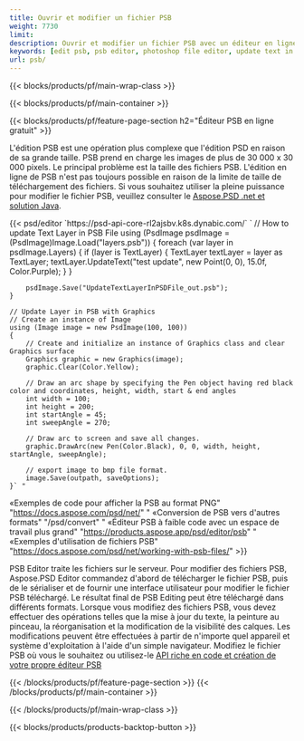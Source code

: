 ```yaml
---
title: Ouvrir et modifier un fichier PSB
weight: 7730
limit: 
description: Ouvrir et modifier un fichier PSB avec un éditeur en ligne
keywords: [edit psb, psb editor, photoshop file editor, update text in psb, update psb, open psb, update text in psb]
url: psb/
---
```


{{< blocks/products/pf/main-wrap-class >}}

{{< blocks/products/pf/main-container >}}

{{< blocks/products/pf/feature-page-section h2="Éditeur PSB en ligne gratuit" >}}
<p>L'édition PSB est une opération plus complexe que l'édition PSD en raison de sa grande taille. PSB prend en charge les images de plus de 30 000 x 30 000 pixels. Le principal problème est la taille des fichiers PSB. L'édition en ligne de PSB n'est pas toujours possible en raison de la limite de taille de téléchargement des fichiers. Si vous souhaitez utiliser la pleine puissance pour modifier le fichier PSB, veuillez consulter le <a href="/psd/{{< lang-code >}}">Aspose.PSD .net et solution Java</a>. </p>
{{< psd/editor `https://psd-api-core-rl2ajsbv.k8s.dynabic.com/` 
`	// How to update Text Layer in PSB File
	using (PsdImage psdImage = (PsdImage)Image.Load("layers.psb"))
  	{
		foreach (var layer in psdImage.Layers)
		{
			if (layer is TextLayer)
			{
				TextLayer textLayer = layer as TextLayer;
				textLayer.UpdateText("test update", new Point(0, 0), 15.0f, Color.Purple);
			}
		}

		psdImage.Save("UpdateTextLayerInPSDFile_out.psb");
	}
	
	// Update Layer in PSB with Graphics
	// Create an instance of Image
	using (Image image = new PsdImage(100, 100))
	{
		// Create and initialize an instance of Graphics class and clear Graphics surface
		Graphics graphic = new Graphics(image);
		graphic.Clear(Color.Yellow);

		// Draw an arc shape by specifying the Pen object having red black color and coordinates, height, width, start & end angles                 
		int width = 100;
		int height = 200;
		int startAngle = 45;
		int sweepAngle = 270;

		// Draw arc to screen and save all changes.
		graphic.DrawArc(new Pen(Color.Black), 0, 0, width, height, startAngle, sweepAngle);

		// export image to bmp file format.
		image.Save(outpath, saveOptions);
	}` "
«Exemples de code pour afficher la PSB au format PNG"  "https://docs.aspose.com/psd/net/" "
«Conversion de PSB vers d'autres formats"  "/psd/convert" "
«Éditeur PSB à faible code avec un espace de travail plus grand" "https://products.aspose.app/psd/editor/psb" "
«Exemples d'utilisation de fichiers PSB" "https://docs.aspose.com/psd/net/working-with-psb-files/" >}}
<p>PSB Editor traite les fichiers sur le serveur. Pour modifier des fichiers PSB, Aspose.PSD Editor commandez d'abord de télécharger le fichier PSB, puis de le sérialiser et de fournir une interface utilisateur pour modifier le fichier PSB téléchargé. Le résultat final de PSB Editing peut être téléchargé dans différents formats. Lorsque vous modifiez des fichiers PSB, vous devez effectuer des opérations telles que la mise à jour du texte, la peinture au pinceau, la réorganisation et la modification de la visibilité des calques. Les modifications peuvent être effectuées à partir de n'importe quel appareil et système d'exploitation à l'aide d'un simple navigateur. Modifiez le fichier PSB où vous le souhaitez ou utilisez-le <a href="https://docs.aspose.com/psd/net/working-with-psb-files/">API riche en code et création de votre propre éditeur PSB</a></p>

{{< /blocks/products/pf/feature-page-section >}}
{{< /blocks/products/pf/main-container >}}


{{< /blocks/products/pf/main-wrap-class >}}

{{< blocks/products/products-backtop-button >}}
